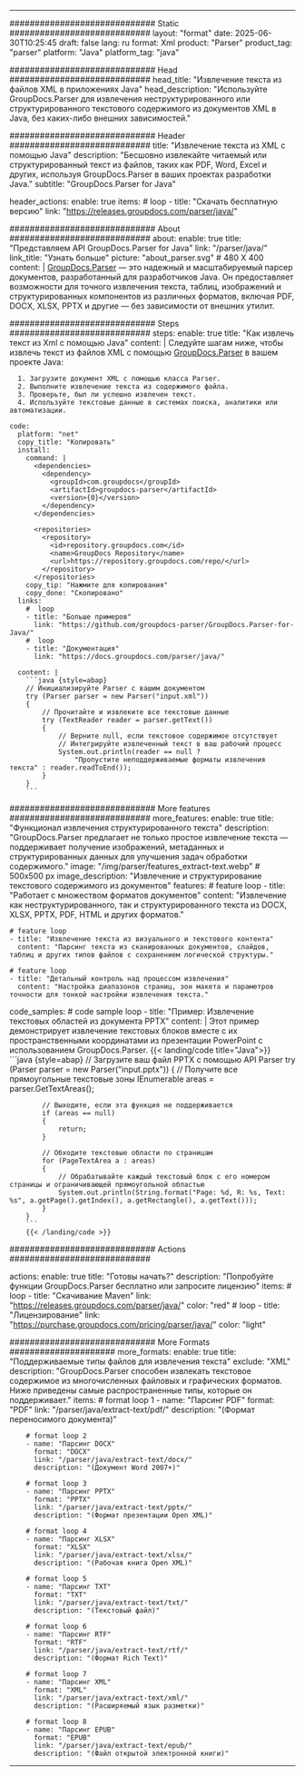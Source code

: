 


---
############################# Static ############################
layout: "format"
date:  2025-06-30T10:25:45
draft: false
lang: ru
format: Xml
product: "Parser"
product_tag: "parser"
platform: "Java"
platform_tag: "java"

############################# Head ############################
head_title: "Извлечение текста из файлов XML в приложениях Java"
head_description: "Используйте GroupDocs.Parser для извлечения неструктурированного или структурированного текстового содержимого из документов XML в Java, без каких-либо внешних зависимостей."

############################# Header ############################
title: "Извлечение текста из XML с помощью Java" 
description: "Бесшовно извлекайте читаемый или структурированный текст из файлов, таких как PDF, Word, Excel и других, используя GroupDocs.Parser в ваших проектах разработки Java."
subtitle: "GroupDocs.Parser for Java" 

header_actions:
  enable: true
  items:
    #  loop
    - title: "Скачать бесплатную версию"
      link: "https://releases.groupdocs.com/parser/java/"
      
############################# About ############################
about:
    enable: true
    title: "Представляем API GroupDocs.Parser for Java"
    link: "/parser/java/"
    link_title: "Узнать больше"
    picture: "about_parser.svg" # 480 X 400
    content: |
       [GroupDocs.Parser](/parser/java/) — это надежный и масштабируемый парсер документов, разработанный для разработчиков Java. Он предоставляет возможности для точного извлечения текста, таблиц, изображений и структурированных компонентов из различных форматов, включая PDF, DOCX, XLSX, PPTX и другие — без зависимости от внешних утилит.

############################# Steps ############################
steps:
    enable: true
    title: "Как извлечь текст из Xml с помощью Java"
    content: |
      Следуйте шагам ниже, чтобы извлечь текст из файлов XML с помощью [GroupDocs.Parser](/parser/java/) в вашем проекте Java:
      
      1. Загрузите документ XML с помощью класса Parser.
      2. Выполните извлечение текста из содержимого файла.
      3. Проверьте, был ли успешно извлечен текст.
      4. Используйте текстовые данные в системах поиска, аналитики или автоматизации.
   
    code:
      platform: "net"
      copy_title: "Копировать"
      install:
        command: |
          <dependencies>
            <dependency>
              <groupId>com.groupdocs</groupId>
              <artifactId>groupdocs-parser</artifactId>
              <version>{0}</version>
            </dependency>
          </dependencies>

          <repositories>
            <repository>
              <id>repository.groupdocs.com</id>
              <name>GroupDocs Repository</name>
              <url>https://repository.groupdocs.com/repo/</url>
            </repository>
          </repositories>
        copy_tip: "Нажмите для копирования"
        copy_done: "Скопировано"
      links:
        #  loop
        - title: "Больше примеров"
          link: "https://github.com/groupdocs-parser/GroupDocs.Parser-for-Java/"
        #  loop
        - title: "Документация"
          link: "https://docs.groupdocs.com/parser/java/"
          
      content: |
        ```java {style=abap}
        // Инициализируйте Parser с вашим документом
        try (Parser parser = new Parser("input.xml"))
        {
            // Прочитайте и извлеките все текстовые данные
            try (TextReader reader = parser.getText())
            {
                // Верните null, если текстовое содержимое отсутствует
                // Интегрируйте извлеченный текст в ваш рабочий процесс
                System.out.println(reader == null ? 
                    "Пропустите неподдерживаемые форматы извлечения текста" : reader.readToEnd());
            }
        }
        ```            

############################# More features ############################
more_features:
  enable: true
  title: "Функционал извлечения структурированного текста"
  description: "GroupDocs.Parser предлагает не только простое извлечение текста — поддерживает получение изображений, метаданных и структурированных данных для улучшения задач обработки содержимого."
  image: "/img/parser/features_extract-text.webp" # 500x500 px
  image_description: "Извлечение и структурирование текстового содержимого из документов"
  features:
    # feature loop
    - title: "Работает с множеством форматов документов"
      content: "Извлечение как неструктурированного, так и структурированного текста из DOCX, XLSX, PPTX, PDF, HTML и других форматов."

    # feature loop
    - title: "Извлечение текста из визуального и текстового контента"
      content: "Парсинг текста из сканированных документов, слайдов, таблиц и других типов файлов с сохранением логической структуры."

    # feature loop
    - title: "Детальный контроль над процессом извлечения"
      content: "Настройка диапазонов страниц, зон макета и параметров точности для тонкой настройки извлечения текста."
      
  code_samples:
    # code sample loop
    - title: "Пример: Извлечение текстовых областей из документа PPTX"
      content: |
        Этот пример демонстрирует извлечение текстовых блоков вместе с их пространственными координатами из презентации PowerPoint с использованием GroupDocs.Parser.
        {{< landing/code title="Java">}}
        ```java {style=abap}
        //  Загрузите ваш файл PPTX с помощью API Parser
        try (Parser parser = new Parser("input.pptx"))
        {
            // Получите все прямоугольные текстовые зоны
            IEnumerable<PageTextArea> areas = parser.GetTextAreas();

            // Выходите, если эта функция не поддерживается
            if (areas == null)
            {
                return;
            }

            // Обходите текстовые области по страницам
            for (PageTextArea a : areas)
            {
                // Обрабатывайте каждый текстовый блок с его номером страницы и ограничивающей прямоугольной областью
                System.out.println(String.format("Page: %d, R: %s, Text: %s", a.getPage().getIndex(), a.getRectangle(), a.getText()));
            }
        }
        ```
        {{< /landing/code >}}


############################# Actions ############################

actions:
  enable: true
  title: "Готовы начать?"
  description: "Попробуйте функции GroupDocs.Parser бесплатно или запросите лицензию"
  items:
    #  loop
    - title: "Скачивание Maven"
      link: "https://releases.groupdocs.com/parser/java/"
      color: "red"
        #  loop
    - title: "Лицензирование"
      link: "https://purchase.groupdocs.com/pricing/parser/java/"
      color: "light"


############################# More Formats #####################
more_formats:
    enable: true
    title: "Поддерживаемые типы файлов для извлечения текста"
    exclude: "XML"
    description: "GroupDocs.Parser способен извлекать текстовое содержимое из многочисленных файловых и графических форматов. Ниже приведены самые распространенные типы, которые он поддерживает."
    items: 
        # format loop 1
        - name: "Парсинг PDF"
          format: "PDF"
          link: "/parser/java/extract-text/pdf/"
          description: "(Формат переносимого документа)"
          
        # format loop 2
        - name: "Парсинг DOCX"
          format: "DOCX"
          link: "/parser/java/extract-text/docx/"
          description: "(Документ Word 2007+)"
          
        # format loop 3
        - name: "Парсинг PPTX"
          format: "PPTX"
          link: "/parser/java/extract-text/pptx/"
          description: "(Формат презентации Open XML)"
          
        # format loop 4
        - name: "Парсинг XLSX"
          format: "XLSX"
          link: "/parser/java/extract-text/xlsx/"
          description: "(Рабочая книга Open XML)"
          
        # format loop 5
        - name: "Парсинг TXT"
          format: "TXT"
          link: "/parser/java/extract-text/txt/"
          description: "(Текстовый файл)"
          
        # format loop 6
        - name: "Парсинг RTF"
          format: "RTF"
          link: "/parser/java/extract-text/rtf/"
          description: "(Формат Rich Text)"
          
        # format loop 7
        - name: "Парсинг XML"
          format: "XML"
          link: "/parser/java/extract-text/xml/"
          description: "(Расширяемый язык разметки)"
          
        # format loop 8
        - name: "Парсинг EPUB"
          format: "EPUB"
          link: "/parser/java/extract-text/epub/"
          description: "(Файл открытой электронной книги)"
         
          

---